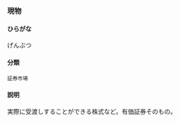 <div style="display:none;">

## [あ行](securities-terms?id=あ行)
## [か行](securities-terms?id=か行)

</div>

### 現物

#### ひらがな

げんぶつ

#### 分類

`証券市場`

#### 説明

実際に受渡しすることができる株式など。有価証券そのもの。

<div style="display:none;">

## [さ行](securities-terms?id=さ行)
## [た行](securities-terms?id=た行)
## [な行](securities-terms?id=な行)
## [は行](securities-terms?id=は行)
## [ま行](securities-terms?id=ま行)
## [や行](securities-terms?id=や行)
## [ら行](securities-terms?id=ら行)
## [わ行](securities-terms?id=わ行)
## [英数字・記号](securities-terms?id=英数字・記号)

</div>

